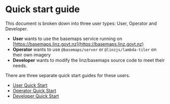 # Quick start guide

This document is broken down into three user types: User, Operator and Developer.

- **User** wants to use the basemaps service running on [https://basemaps.linz.govt.nz](https://basemaps.linz.govt.nz)
- **Operator** wants to use `@basemaps/server` or `@linzjs/lambda-tiler` on their own imagery
- **Developer** wants to modify the linz/basemaps source code to meet their needs.

There are three separate quick start guides for these users.

- [User Quick Start](./user-guide/quick-start.md)
- [Operator Quick Start](./operator-guide/quick-start.md)
- [Developer Quick Start](./developer-guide/quick-start.md)

